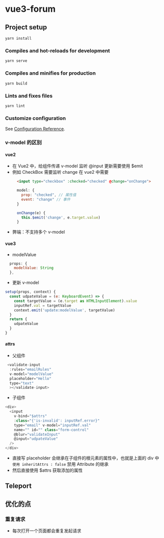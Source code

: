# vue3-forum

## Project setup
```
yarn install
```

### Compiles and hot-reloads for development
```
yarn serve
```

### Compiles and minifies for production
```
yarn build
```

### Lints and fixes files
```
yarn lint
```

### Customize configuration
See [Configuration Reference](https://cli.vuejs.org/config/).

### v-model 的区别
#### vue2
  - 在 Vue2 中，给组件传递 v-model 监听 @input 更新需要使用 $emit
  - 例如 CheckBox 需要监听 change 在 vue2 中需要
    ```html
      <input type="checkbox" :checked="checked" @change="onChange">
    ```
    ```js
      model: {
        prop: "checked", // 属性值
        event: "change" // 事件
      }

      onChange(e) {
        this.$emit('change', e.target.value)
      }
    ```
  - 弊端：不支持多个 v-model
#### vue3
  - modelValue
  ```js
    props: {
      modelValue: String
    },
  ```
  - 更新 v-model 
  ```js
  setup(props, context) {
    const udpateValue = (e: KeyboardEvent) => {
      const targetValue = (e.target as HTMLInputElement).value
      inputRef.val = targetValue
      context.emit('update:modelValue', targetValue)
    }
    return {
      udpateValue
    }
  }
  ```

#### attrs
- 父组件
```js
 <validate-input
  :rules="emailRules"
  v-model="modelValue"
  placeholder="Hello"
  type="text"
  ></validate-input>
```
- 子组件
```js
<div>
  <input
    v-bind="$attrs"
    :class="{'is-invalid': inputRef.error}"
    type="email" v-model="inputRef.val"
    name="" id="" class="form-control"
    @blur="validateInput"
    @input="udpateValue"
  />
</div>
```
- 直接写 placeholder 会继承在子组件的根元素的属性中，也就是上面的 div 中 ```使用 inheritAttrs : false``` 禁用 Attribute 的继承
- 然后直接使用 $attrs 获取添加的属性

## Teleport


## 优化的点
### 重复请求
- 每次打开一个页面都会重复发起请求